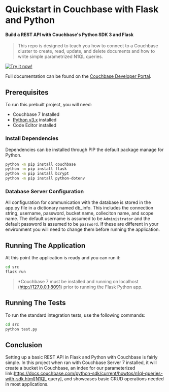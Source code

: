 # Quickstart in Couchbase with Flask and Python
#### Build a REST API with Couchbase's Python SDK 3 and Flask 

> This repo is designed to teach you how to connect to a Couchbase cluster to create, read, update, and delete documents and how to write simple parametrized N1QL queries.

[![Try it now!](https://da-demo-images.s3.amazonaws.com/runItNow_outline.png?couchbase-example=python-flaskquickstart-repo&source=github)](https://gitpod.io/#https://github.com/couchbase-examples/python-quickstart)

Full documentation can be found on the [Couchbase Developer Portal](https://developer.couchbase.com/tutorial-quickstart-flask-python/).

## Prerequisites
To run this prebuilt project, you will need:

- Couchbase 7 Installed
- [Python v3.x](https://www.python.org/downloads/) installed 
- Code Editor installed

### Install Dependencies 
Dependencies can be installed through PIP the default package manage for Python.

```sh
python -m pip install couchbase
python -m pip install flask
python -m pip install bcrypt
python -m pip install python-dotenv
```

### Database Server Configuration

All configuration for communication with the database is stored in the app.py file in a dictionary named db_info.  This includes the connection string, username, password, bucket name, colleciton name, and scope name.  The default username is assumed to be `Administrator` and the default password is assumed to be `password`.  If these are different in your environment you will need to change them before running the application.

## Running The Application

At this point the application is ready and you can run it:

```sh
cd src
flask run 
```

> *Couchbase 7 must be installed and running on localhost (http://127.0.0.1:8091) prior to running the Flask Python app.  

## Running The Tests

To run the standard integration tests, use the following commands:

```sh
cd src 
python test.py
```

## Conclusion

Setting up a basic REST API in Flask and Python with Couchbase is fairly simple.  In this project when ran with Couchbase Server 7 installed, it will create a bucket in Couchbase, an index for our parameterized link:https://docs.couchbase.com/python-sdk/current/howtos/n1ql-queries-with-sdk.html[N1QL query], and showcases basic CRUD operations needed in most applications.
